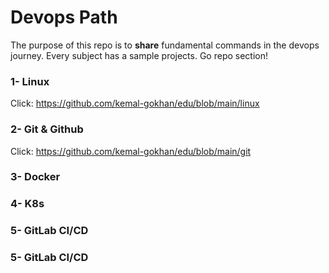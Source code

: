 # Devops Path
The purpose of this repo is to **share** fundamental commands in the devops journey. Every subject has a sample projects. Go repo section!


### 1- Linux
Click: https://github.com/kemal-gokhan/edu/blob/main/linux


### 2- Git & Github
Click: https://github.com/kemal-gokhan/edu/blob/main/git

### 3- Docker


### 4- K8s


### 5- GitLab CI/CD


### 5- GitLab CI/CD
